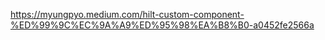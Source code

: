 

https://myungpyo.medium.com/hilt-custom-component-%ED%99%9C%EC%9A%A9%ED%95%98%EA%B8%B0-a0452fe2566a